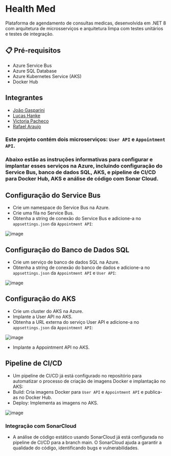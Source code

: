 # Health Med
Plataforma de agendamento de consultas medicas, desenvolvida em .NET 8 com arquitetura de microsserviços e arquitetura limpa com testes unitários e testes de integração.

## 📋 Pré-requisitos

* Azure Service Bus
* Azure SQL Database
* Azure Kubernetes Service (AKS)
* Docker Hub

## Integrantes

- [João Gasparini](https://github.com/joaogasparini)
- [Lucas Hanke](https://github.com/lucasbagrt)
- [Victoria Pacheco](https://github.com/vickypacheco)
- [Rafael Araujo](https://github.com/RafAraujo)

### Este projeto contém dois microserviços: `User API` e `Appointment API`.
### Abaixo estão as instruções informativas para configurar e implantar esses serviços na Azure, incluindo configuração do Service Bus, banco de dados SQL, AKS, e pipeline de CI/CD para Docker Hub, AKS e análise de código com Sonar Cloud.

## Configuração do Service Bus

- Crie um namespace do Service Bus na Azure.
- Crie uma fila no Service Bus.
- Obtenha a string de conexão do Service Bus e adicione-a no `appsettings.json` da `Appointment API`:

![image](https://github.com/user-attachments/assets/57bc9ef6-7625-41be-bb33-043773f20eb3)


## Configuração do Banco de Dados SQL

- Crie um serviço de banco de dados SQL na Azure.
- Obtenha a string de conexão do banco de dados e adicione-a no `appsettings.json` da `Appointment API` e `User API`:

![image](https://github.com/user-attachments/assets/99d9f42c-7713-465d-9f5d-d6881fda6445)

## Configuração do AKS

- Crie um cluster do AKS na Azure.
- Implante a User API no AKS.
- Obtenha a URL externa do serviço User API e adicione-a no `appsettings.json` da `Appointment API`:

![image](https://github.com/user-attachments/assets/a6cfab33-0a92-47d3-bcfd-5134ad55b017)

- Implante a Appointment API no AKS.

## Pipeline de CI/CD

- Um pipeline de CI/CD já está configurado no repositório para automatizar o processo de criação de imagens Docker e implantação no AKS:
- Build: Cria imagens Docker para `User API` e `Appointment API` e publica-as no Docker Hub.
- Deploy: Implementa as imagens no AKS.

![image](https://github.com/user-attachments/assets/100126b8-c769-44bb-856b-f8ae72b9b896)

### Integração com SonarCloud
- A análise de código estático usando SonarCloud já está configurada no pipeline de CI/CD para a branch main. O SonarCloud ajuda a garantir a qualidade do código, identificando bugs e vulnerabilidades.
